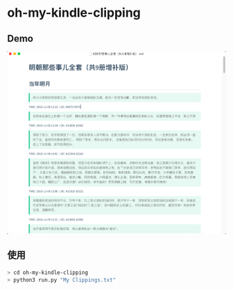 # oh-my-kindle-clipping

## Demo

![snipaste](./snipaste.png)



## 使用

```bash
> cd oh-my-kindle-clipping
> python3 run.py "My Clippings.txt"
```

